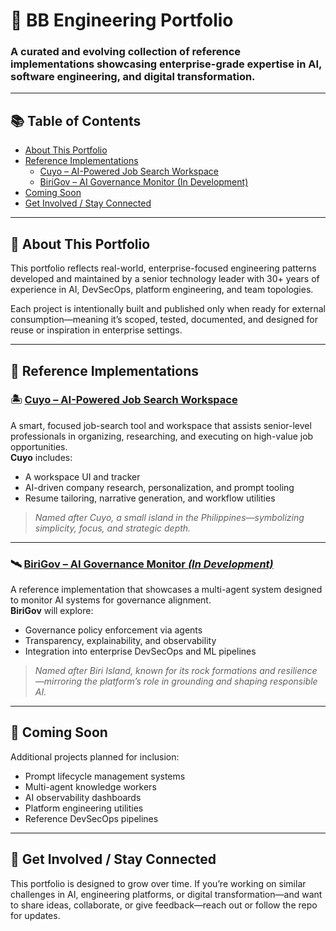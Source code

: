 # 🧠 BB Engineering Portfolio

### A curated and evolving collection of reference implementations showcasing enterprise-grade expertise in AI, software engineering, and digital transformation.

---

## 📚 Table of Contents

- [About This Portfolio](#-about-this-portfolio)
- [Reference Implementations](#-reference-implementations)
  - [Cuyo – AI-Powered Job Search Workspace](#️-cuyo--ai-powered-job-search-workspace)
  - [BiriGov – AI Governance Monitor (In Development)](#️-birigov--ai-governance-monitor-in-development)
- [Coming Soon](#-coming-soon)
- [Get Involved / Stay Connected](#-get-involved--stay-connected)

---

## 🚧 About This Portfolio

This portfolio reflects real-world, enterprise-focused engineering patterns developed and maintained by a senior technology leader with 30+ years of experience in AI, DevSecOps, platform engineering, and team topologies.

Each project is intentionally built and published only when ready for external consumption—meaning it’s scoped, tested, documented, and designed for reuse or inspiration in enterprise settings.

---

## 📌 Reference Implementations

### 🏝️ [Cuyo – AI-Powered Job Search Workspace](https://github.com/basilan/cuyo)

A smart, focused job-search tool and workspace that assists senior-level professionals in organizing, researching, and executing on high-value job opportunities.  
**Cuyo** includes:
- A workspace UI and tracker  
- AI-driven company research, personalization, and prompt tooling  
- Resume tailoring, narrative generation, and workflow utilities  

> _Named after Cuyo, a small island in the Philippines—symbolizing simplicity, focus, and strategic depth._

---

### 🛰️ [BiriGov – AI Governance Monitor *(In Development)*](https://github.com/basilan/birigov)

A reference implementation that showcases a multi-agent system designed to monitor AI systems for governance alignment.  
**BiriGov** will explore:
- Governance policy enforcement via agents  
- Transparency, explainability, and observability  
- Integration into enterprise DevSecOps and ML pipelines  

> _Named after Biri Island, known for its rock formations and resilience—mirroring the platform’s role in grounding and shaping responsible AI._

---

## 🔭 Coming Soon

Additional projects planned for inclusion:
- Prompt lifecycle management systems  
- Multi-agent knowledge workers  
- AI observability dashboards  
- Platform engineering utilities  
- Reference DevSecOps pipelines

---

## 🤝 Get Involved / Stay Connected

This portfolio is designed to grow over time. If you’re working on similar challenges in AI, engineering platforms, or digital transformation—and want to share ideas, collaborate, or give feedback—reach out or follow the repo for updates.
